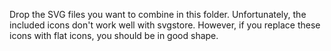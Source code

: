 Drop the SVG files you want to combine in this folder. Unfortunately, the included icons don't work well with svgstore. However, if you replace these icons with flat icons, you should be in good shape.
